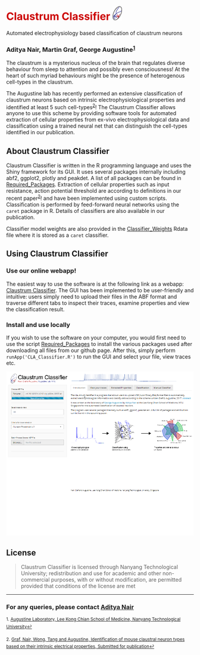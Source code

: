 # <font color="CC0000">Claustrum Classifier</font>    <img src= www/favicon.png width="25">



Automated electrophysiology based classification of claustrum neurons

### Aditya Nair, Martin Graf, George Augustine<sup><a href="#fn1" id="ref1">1</a></sup>

The claustrum is a mysterious nucleus of the brain that regulates diverse behaviour from sleep to attention and possibly even consciousness! At the heart of such myriad behaviours might be the presence of heterogenous cell-types in the claustrum. 

The Augustine lab has recently performed an extensive classification of claustrum neurons based on intrinsic electrophysiological properties and identified at least 5 such cell-types<sup><a href="#fn2" id="ref2">2</a></sup>! The Claustrum Classifier allows anyone to use this scheme by providing software tools for automated extraction of cellular properties from ex-vivo electrophysiological data and classification using a trained neural net that can distinguish the cell-types identified in our publication.

## About Claustrum Classifier

Claustrum Classifier is written in the R programming language and uses the Shiny framework for its GUI. It uses several packages internally including abf2, ggplot2, plotly and peakdet. A list of all packages can be found in [Required_Packages](Required_Packages.R). Extraction of cellular properties such as input resistance, action potential threshold are according to definitions in our recent paper<sup><a href="#fn2" id="ref2">2</a></sup>! and have been implemented using custom scripts. Classification is performed by feed-forward neural networks using the `caret` package in R. Details of classifiers are also available in our publication.

Classifier model weights are also provided in the [Classifier_Weights](Classifier_Weights.Rdata) Rdata file where it is stored as a `caret` classifier. 

## Using Claustrum Classifier

### Use our online webapp!

 The easiest way to use the software is at the following link as a webapp: [Claustrum Classifier](https://claustrum.shinyapps.io/online/). The GUI has been implemented to be user-friendly and intuitive: users simply need to upload their files in the ABF format and traverse different tabs to inspect their traces, examine properties and view the classification result.

### Install and use locally 

If you wish to use the software on your computer, you would first need to use the script [Required_Packages](Required_Packages.R) to install the various packages used after downloading all files from our github page. After this, simply perform `runApp('CLA_Classifier.R')` to run the GUI and select your file, view traces etc.

![](www/Classifier_2.gif)

## License

>Claustrum Classifier is licensed through Nanyang Technological University; redistribution and use for academic and other non-commercial purposes, with or without modification, are permitted provided that conditions of the license are met

--- 
 
### For any queries, please contact [Aditya Nair](adi.nair@caltech.edu)


<sup id="fn1">1. [Augustine Laboratory, Lee Kong Chian School of Medicine, Nanyang Technological University](http://www.lkcmedicine.ntu.edu.sg/aboutus/Faculty-and-Staff/Pages/George-Augustine.aspx)<a href="#ref1" title="Jump back to footnote 1 in the text.">↩</a></sup> 

<sup id="fn1">2. [Graf, Nair, Wong, Tang and Augustine, Identification of mouse claustral neuron types based on their intrinsic electrical properties, Submitted for publication](https://www.abstractsonline.com/pp8/#!/4376/presentation/33214)<a href="#ref2" title="Jump back to footnote 2 in the text.">↩</a></sup> 
